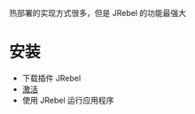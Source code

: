 
热部署的实现方式很多，但是 JRebel 的功能最强大

# 安装
- 下载插件 JRebel
- [激活](https://www.jpy.wang/page/jrebel.html)
- 使用 JRebel 运行应用程序


